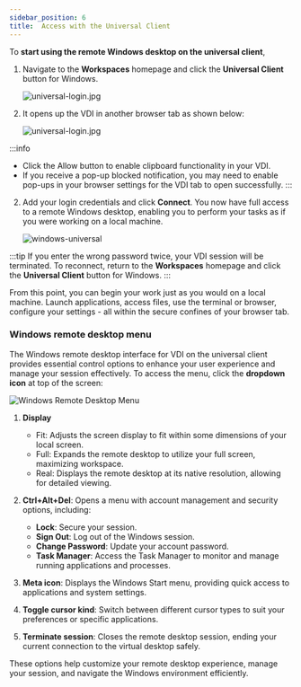 ```yaml
---
sidebar_position: 6
title:  Access with the Universal Client
---
```


To **start using the remote Windows desktop on the universal client**, 

1. Navigate to the **Workspaces** homepage and click the **Universal Client** button for Windows. 

   ![universal-login.jpg](/img/runbook-images/vdi-macs.png)

2. It opens up the VDI in another browser tab as shown below:

   ![universal-login.jpg](/img/runbook-images/universal-login.jpg)

:::info
- Click the Allow button to enable clipboard functionality in your VDI.
- If you receive a pop-up blocked notification, you may need to enable pop-ups in your browser settings for the VDI tab to open successfully.
:::

2. Add your login credentials and click **Connect**. You now have full access to a remote Windows desktop, enabling you to perform your tasks as if you were working on a local machine.

    ![windows-universal](/img/runbook-images/windows-universal.png)

:::tip
If you enter the wrong password twice, your VDI session will be terminated. To reconnect, return to the **Workspaces** homepage and click the **Universal Client** button for Windows.
:::

From this point, you can begin your work just as you would on a local machine. Launch applications, access files, use the terminal or browser, configure your settings - all within the secure confines of your browser tab.

### Windows remote desktop menu

The Windows remote desktop interface for VDI on the universal client provides essential control options to enhance your user experience and manage your session effectively. To access the menu, click the **dropdown icon** at top of the screen:

![Windows Remote Desktop Menu](/img/runbook-images/windows-menu.png)

1. **Display**
   - Fit: Adjusts the screen display to fit within some dimensions of your local screen.
   - Full: Expands the remote desktop to utilize your full screen, maximizing workspace.
   - Real: Displays the remote desktop at its native resolution, allowing for detailed viewing.

2. **Ctrl+Alt+Del**: Opens a menu with account management and security options, including:
   - **Lock**: Secure your session.
   - **Sign Out**: Log out of the Windows session.
   - **Change Password**: Update your account password.
   - **Task Manager**: Access the Task Manager to monitor and manage running applications and processes.

3. **Meta icon**: Displays the Windows Start menu, providing quick access to applications and system settings.

4. **Toggle cursor kind**: Switch between different cursor types to suit your preferences or specific applications.

5. **Terminate session**: Closes the remote desktop session, ending your current connection to the virtual desktop safely.

These options help customize your remote desktop experience, manage your session, and navigate the Windows environment efficiently.
